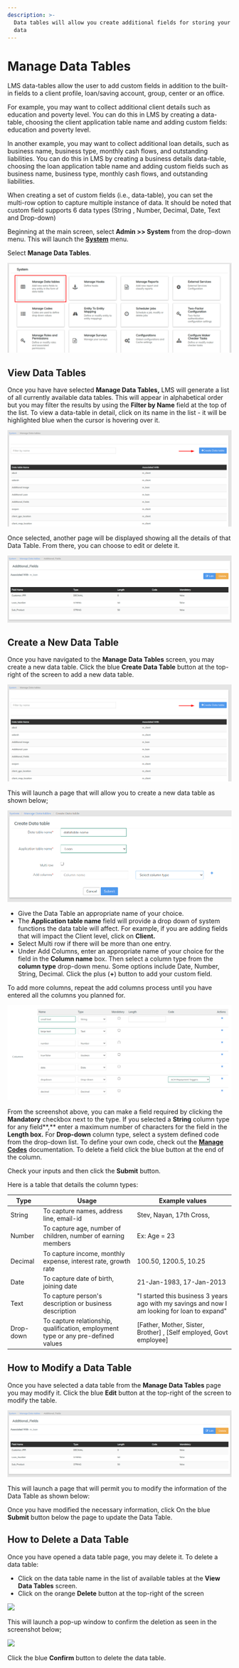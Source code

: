 ```yaml
---
description: >-
  Data tables will allow you create additional fields for storing your important
  data
---
```


# Manage Data Tables

LMS data-tables allow the user to add custom fields in addition to the built-in fields to a client profile, loan/saving account, group, center or an office.

For example, you may want to collect additional client details such as education and poverty level. You can do this in LMS by creating a data-table, choosing the client application table name and adding custom fields: education and poverty level.

In another example, you may want to collect additional loan details, such as business name, business type, monthly cash flows, and outstanding liabilities. You can do this in LMS by creating a business details data-table, choosing the loan application table name and adding custom fields such as business name, business type, monthly cash flows, and outstanding liabilities.

When creating a set of custom fields (i.e., data-table), you can set the multi-row option to capture multiple instance of data. It should be noted that custom field supports 6 data types (String , Number, Decimal, Date, Text and Drop-down)

Beginning at the main screen, select **Admin >> System** from the drop-down menu. This will launch the [**System**](./) menu.

Select **Manage Data Tables**.

![](../../../.gitbook/assets/managedt.png)

## **View Data Tables**

Once you have have selected **Manage Data Tables,** LMS will generate a list of all currently available data tables. This will appear in alphabetical order but you may filter the results by using the **Filter by Name** field at the top of the list. To view a data-table in detail, click on its name in the list - it will be highlighted blue when the cursor is hovering over it.&#x20;

![](../../../.gitbook/assets/dtlist.png)

Once selected, another page will be displayed showing all the details of that Data Table. From there, you can choose to edit or delete it.

![](../../../.gitbook/assets/viewdt.png)

## **Create a New Data Table**

Once you have navigated to the **Manage Data Tables** screen, you may create a new data table. Click the blue **Create Data Table** button at the top-right of the screen to add a new data table.

![](../../../.gitbook/assets/dtlist.png)

This will launch a page that will allow you to create a new data table as shown below;

![](<../../../.gitbook/assets/crete datatable.png>)

* Give the Data Table an appropriate name of your choice.
* The **Application table name** field will provide a drop down of system functions the data table will affect. For example, if you are adding fields that will impact the Client level, click on **Client.**
* Select Multi row if there will be more than one entry.
* Under Add Columns, enter an appropriate name of your choice for the field in the **Column name** box. Then select a column type from the **column type** drop-down menu. Some options include Date, Number, String, Decimal. Click the plus (**+**) button to add your custom field.&#x20;

To add more columns, repeat the add columns process until you have entered all the columns you planned for.

![](../../../.gitbook/assets/columns.png)

From the screenshot above, you can make a field required by clicking the **Mandatory** checkbox next to the type. If you selected a **String** column type for any field**,** enter a maximum number of characters for the field in the **Length box.** For **Drop-down** column type, select a system defined code from the drop-down list. To define your own code, check out the [**Manage Codes**](manage-codes.md) documentation. To delete a field click the blue button at the end of the column.

Check your inputs and then click the **Submit** button.

Here is a table that details the column types:

| Type                                      | Usage                                                                             | Example values                                                                                |
| ----------------------------------------- | --------------------------------------------------------------------------------- | --------------------------------------------------------------------------------------------- |
| String                                    | To capture names, address line, email-id                                          | Stev, Nayan, 17th Cross,                                                                      |
| Number                                    | To capture age, number of children, number of earning members                     | Ex: Age = 23                                                                                  |
| Decimal                                   | To capture income, monthly expense, interest rate, growth rate                    | 100.50, 1200.5, 10.25                                                                         |
| Date                                      | To capture date of birth, joining date                                            | 21-Jan-1983, 17-Jan-2013                                                                      |
| Text                                      | To capture person's description or business description                           | "I started this business 3 years ago with my savings and now I am looking for loan to expand" |
| Drop-down                                 | To capture relationship, qualification, employment type or any pre-defined values | \[Father, Mother, Sister, Brother] , \[Self employed, Govt employee]                          |

## **How to Modify a Data Table**

Once you have selected a data table from the **Manage Data Tables** page you may modify it. Click the blue **Edit** button at the top-right of the screen to modify the table.

![](../../../.gitbook/assets/viewdt.png)

This will launch a page that will permit you to modify the information of the Data Table as shown below:

Once you have modified the necessary information, click On the blue **Submit** button below the page to update the Data Table.

## **How to Delete a Data Table**

Once you have opened a data table page, you may delete it. To delete a data table:

* Click on the data table name in the list of available tables at the **View Data Tables** screen.
* Click on the orange **Delete** button at the top-right of the screen&#x20;

![](https://mifosforge.jira.com/wiki/download/attachments/52592760/deleteDataTable.png?version=1\&modificationDate=1554837888260\&cacheVersion=1\&api=v2)

This will launch a pop-up window to confirm the deletion as seen in the screenshot below;

![](https://mifosforge.jira.com/wiki/download/attachments/52592760/confirmDataTableDeletion.png?version=1\&modificationDate=1554838004400\&cacheVersion=1\&api=v2)

Click the blue **Confirm** button to delete the data table.
